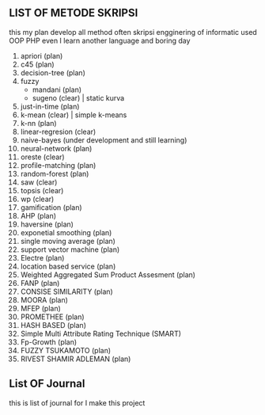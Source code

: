 ## LIST OF METODE SKRIPSI

this my plan develop all method often skripsi engginering of informatic used OOP PHP even I learn another language and boring day

1. apriori (plan)
2. c45 (plan)
3. decision-tree (plan)
4. fuzzy
   - mandani (plan)
   - sugeno (clear) | static kurva
5. just-in-time (plan)
6. k-mean (clear) | simple k-means
7. k-nn (plan)
8. linear-regresion (clear)
9. naive-bayes (under development and still learning)
10. neural-network (plan)
11. oreste (clear)
12. profile-matching (plan)
13. random-forest (plan)
14. saw (clear)
15. topsis (clear)
16. wp (clear)
17. gamification (plan)
18. AHP (plan)
19. haversine (plan)
20. exponetial smoothing (plan)
21. single moving average (plan)
22. support vector machine (plan)
23. Electre (plan)
24. location based service (plan)
25. Weighted Aggregated Sum Product Assesment (plan)
26. FANP (plan)
27. CONSISE SIMILARITY (plan)
28. MOORA (plan)
29. MFEP (plan)
30. PROMETHEE (plan)
31. HASH BASED (plan)
32. Simple Multi Attribute Rating Technique (SMART)
33. Fp-Growth (plan)
34. FUZZY TSUKAMOTO (plan)
35. RIVEST SHAMIR ADLEMAN (plan)

## List OF Journal

this is list of journal for I make this project
